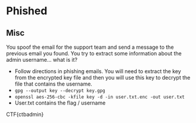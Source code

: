 # Phished
## Misc

You spoof the email for the support team and send a message to the previous email you found. You try to extract some information about the admin username… what is it?

- Follow directions in phishing emails. You will need to extract the key from the encrypted key file and then you will use this key to decrypt the file that contains the username.
- `gpg --output key --decrypt key.gpg`        
- `openssl aes-256-cbc -kfile key -d -in user.txt.enc -out user.txt`
- User.txt contains the flag / username


CTF{ctbadmin}


